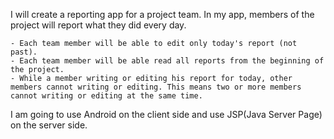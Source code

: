 I will create a reporting app for a project team. In my app, members of the project will report what they did every day.   

	- Each team member will be able to edit only today's report (not past).  
	- Each team member will be able read all reports from the beginning of the project.  
	- While a member writing or editing his report for today, other members cannot writing or editing. This means two or more members cannot writing or editing at the same time.  

I am going to use Android on the client side and use JSP(Java Server Page) on the server side.  
